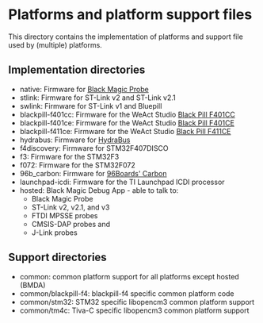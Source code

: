 # Platforms and platform support files

This directory contains the implementation of platforms and support file
used by (multiple) platforms.

## Implementation directories

* native: Firmware for [Black Magic Probe](https://1bitsquared.com/products/black-magic-probe)
* stlink: Firmware for ST-Link v2 and ST-Link v2.1
* swlink:  Firmware for ST-Link v1 and Bluepill
* blackpill-f401cc: Firmware for the WeAct Studio [Black Pill F401CC](https://github.com/WeActStudio/WeActStudio.MiniSTM32F4x1)
* blackpill-f401ce: Firmware for the WeAct Studio [Black Pill F401CE](https://github.com/WeActStudio/WeActStudio.MiniSTM32F4x1)
* blackpill-f411ce: Firmware for the WeAct Studio [Black Pill F411CE](https://github.com/WeActStudio/WeActStudio.MiniSTM32F4x1)
* hydrabus:  Firmware for [HydraBus](https://hydrabus.com/)
* f4discovery: Firmware for STM32F407DISCO
* f3: Firmware for the STM32F3
* f072: Firmware for the STM32F072
* 96b_carbon: Firmware for [96Boards' Carbon](https://www.96boards.org/product/carbon/)
* launchpad-icdi: Firmware for the TI Launchpad ICDI processor
* hosted: Black Magic Debug App - able to talk to:
  * Black Magic Probe
  * ST-Link v2, v2.1, and v3
  * FTDI MPSSE probes
  * CMSIS-DAP probes and
  * J-Link probes

## Support directories

* common: common platform support for all platforms except hosted (BMDA)
* common/blackpill-f4: blackpill-f4 specific common platform code
* common/stm32: STM32 specific libopencm3 common platform support
* common/tm4c: Tiva-C specific libopencm3 common platform support

